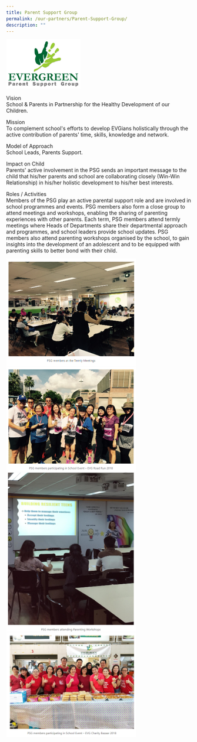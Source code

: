 ```yaml
---
title: Parent Support Group
permalink: /our-partners/Parent-Support-Group/
description: ""
---
```

<img style="width:40%;height:50%" src="/images/Our%20Partners/Parent%20Support%20Group/P1.png">

Vision  
School & Parents in Partnership for the Healthy Development of our Children.

Mission  
To complement school's efforts to develop EVGians holistically through the active contribution of parents' time, skills, knowledge and network.

Model of Approach  
School Leads, Parents Support.

Impact on Child  
Parents' active involvement in the PSG sends an important message to the child that his/her parents and school are collaborating closely (Win-Win Relationship) in his/her holistic development to his/her best interests.

Roles / Activities  
Members of the PSG play an active parental support role and are involved in school programmes and events. PSG members also form a close group to attend meetings and workshops, enabling the sharing of parenting experiences with other parents. Each term, PSG members attend termly meetings where Heads of Departments share their departmental approach and programmes, and school leaders provide school updates. PSG members also attend parenting workshops organised by the school, to gain insights into the development of an adolescent and to be equipped with parenting skills to better bond with their child.

<img style="width:70%;height:50%" src="/images/Our%20Partners/Parent%20Support%20Group/P2.png">


<img style="width:70%;height:50%" src="/images/Our%20Partners/Parent%20Support%20Group/P3.png">


<img style="width:70%;height:50%" src="/images/Our%20Partners/Parent%20Support%20Group/P4.png">

<img style="width:70%;height:50%" src="/images/Our%20Partners/Parent%20Support%20Group/P5.png">
